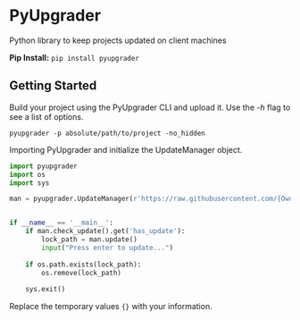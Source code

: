 # PyUpgrader

Python library to keep projects updated on client machines

**Pip Install:** `pip install pyupgrader`

## Getting Started

Build your project using the PyUpgrader CLI and upload it. Use the _-h_ flag to see a list of options.

`pyupgrader -p absolute/path/to/project -no_hidden`

Importing PyUpgrader and initialize the UpdateManager object.

``` python
import pyupgrader
import os
import sys

man = pyupgrader.UpdateManager(r'https://raw.githubusercontent.com/{Owner}/{Repo}/{Branch}/path/to/.pyupgrader', r'absolute/path/to/project')


if __name__ == '__main__':
    if man.check_update().get('has_update'):
        lock_path = man.update()
        input("Press enter to update...")
    
    if os.path.exists(lock_path):
        os.remove(lock_path)
        
    sys.exit()
```

Replace the temporary values `{}` with your information.
